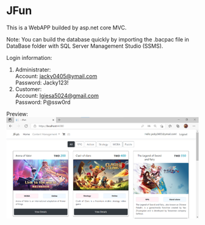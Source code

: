# JFun 
This is a  WebAPP builded by asp.net core MVC.

Note: You can build the database quickly by importing the .bacpac file in DataBase folder with SQL Server Management Studio (SSMS).

Login information:
1. Administrater:  
Account: jacky0405@ymail.com  
Password: Jacky123!
2. Customer:  
Account: lgiesa5024@gmail.com  
Password: P@ssw0rd

Preview:  
![cover](./wwwroot/images/cover.png)